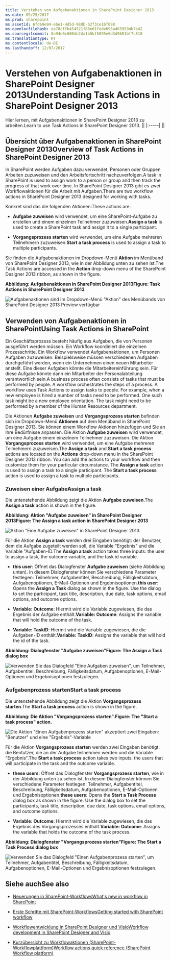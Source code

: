 ```yaml
---
title: Verstehen von Aufgabenaktionen in SharePoint Designer 2013
ms.date: 09/25/2017
ms.prod: sharepoint
ms.assetid: 6fd69e94-ebe1-4d5d-98db-b2f3ce16f098
ms.openlocfilehash: ea78cffb454521f88e01fede693a4659594b7e42
ms.sourcegitcommit: 0a94e0c600db24a1b5bf5895e6d3d9681bf7c810
ms.translationtype: HT
ms.contentlocale: de-DE
ms.lasthandoff: 12/07/2017
---
```

# <a name="understanding-task-actions-in-sharepoint-designer-2013"></a><span data-ttu-id="ea7fc-102">Verstehen von Aufgabenaktionen in SharePoint Designer 2013</span><span class="sxs-lookup"><span data-stu-id="ea7fc-102">Understanding Task Actions in SharePoint Designer 2013</span></span>
<span data-ttu-id="ea7fc-103">Hier lernen, mit Aufgabenaktionen in SharePoint Designer 2013 zu arbeiten.</span><span class="sxs-lookup"><span data-stu-id="ea7fc-103">Learn to use Task Actions in SharePoint Designer 2013.</span></span>
||
|:-----|
||
   

## <a name="overview-of-task-actions-in-sharepoint-designer-2013"></a><span data-ttu-id="ea7fc-104">Übersicht über Aufgabenaktionen in SharePoint Designer 2013</span><span class="sxs-lookup"><span data-stu-id="ea7fc-104">Overview of Task Actions in SharePoint Designer 2013</span></span>
<span data-ttu-id="ea7fc-105"><a name="section1"> </a></span><span class="sxs-lookup"><span data-stu-id="ea7fc-105"><a name="section1"> </a></span></span>

<span data-ttu-id="ea7fc-106">In SharePoint werden Aufgaben dazu verwendet, Personen oder Gruppen Arbeiten zuzuweisen und den Arbeitsfortschritt nachzuverfolgen.</span><span class="sxs-lookup"><span data-stu-id="ea7fc-106">A task in SharePoint is used to assign work to a person or group and then track the progress of that work over time.</span></span> <span data-ttu-id="ea7fc-107">In SharePoint Designer 2013 gibt es zwei Workflowaktionen für die Arbeit mit Aufgaben.</span><span class="sxs-lookup"><span data-stu-id="ea7fc-107">There are two workflow actions in SharePoint Designer 2013 designed for working with tasks.</span></span>
  
    
    
<span data-ttu-id="ea7fc-108">Konkret sind das die folgenden Aktionen:</span><span class="sxs-lookup"><span data-stu-id="ea7fc-108">These actions are:</span></span>
  
    
    

- <span data-ttu-id="ea7fc-109">**Aufgabe zuweisen** wird verwendet, um eine SharePoint-Aufgabe zu erstellen und einem einzelnen Teilnehmer zuzuweisen.</span><span class="sxs-lookup"><span data-stu-id="ea7fc-109">**Assign a task** is used to create a SharePoint task and assign it to a single participant.</span></span>
    
  
- <span data-ttu-id="ea7fc-110">**Vorgangsprozess starten** wird verwendet, um eine Aufgabe mehreren Teilnehmern zuzuweisen.</span><span class="sxs-lookup"><span data-stu-id="ea7fc-110">**Start a task process** is used to assign a task to multiple participants.</span></span>
    
  
<span data-ttu-id="ea7fc-111">Sie finden die Aufgabenaktionen im Dropdown-Menü **Aktion** im Menüband von SharePoint Designer 2013, wie in der Abbildung unten zu sehen ist.</span><span class="sxs-lookup"><span data-stu-id="ea7fc-111">The Task Actions are accessed in the **Action** drop-down menu of the SharePoint Designer 2013 ribbon, as shown in the figure.</span></span>
  
    
    

<span data-ttu-id="ea7fc-112">**Abbildung: Aufgabenaktionen in SharePoint Designer 2013**</span><span class="sxs-lookup"><span data-stu-id="ea7fc-112">**Figure: Task Actions in SharePoint Designer 2013**</span></span>

  
    
    

  
    
    
![Aufgabenaktionen sind im Dropdown-Menü "Aktion" des Menübands von SharePoint Designer 2013 Preview verfügbar](../images/spd15-TaskActions1.png)
  
    
    

  
    
    

  
    
    

## <a name="using-task-actions-in-sharepoint"></a><span data-ttu-id="ea7fc-114">Verwenden von Aufgabenaktionen in SharePoint</span><span class="sxs-lookup"><span data-stu-id="ea7fc-114">Using Task Actions in SharePoint</span></span>
<span data-ttu-id="ea7fc-115"><a name="section2"> </a></span><span class="sxs-lookup"><span data-stu-id="ea7fc-115"><a name="section2"> </a></span></span>

<span data-ttu-id="ea7fc-p102">Ein Geschäftsprozess besteht häufig aus Aufgaben, die von Personen ausgeführt werden müssen. Ein Workflow koordiniert die einzelnen Prozesschritte. Ein Workflow verwendet Aufgabenaktionen, um Personen Aufgaben zuzuweisen. Beispielsweise müssen verschiedenen Aufgaben durchgeführt werden, wenn ein Unternehmen einen neuen Mitarbeiter anstellt. Eine dieser Aufgaben könnte die Mitarbeitereinführung sein. Für diese Aufgabe könnte dann ein Mitarbeiter der Personalabteilung verantwortlich sein.</span><span class="sxs-lookup"><span data-stu-id="ea7fc-p102">A business process often consists of tasks that must be performed by people. A workflow orchestrates the steps of a process. A workflow uses Task Actions to assign tasks to people. For example, when a new employee is hired a number of tasks need to be performed. One such task might be a new employee orientation. The task might need to be performed by a member of the Human Resources department.</span></span>
  
    
    
<span data-ttu-id="ea7fc-p103">Die Aktionen **Aufgabe zuweisen** und **Vorgangsprozess starten** befinden sich im Dropdown-Menü **Aktionen** auf dem Menüband in SharePoint Designer 2013. Sie können einem Workflow Aktionen hinzufügen und Sie an Ihre Bedürfnisse anpassen. Die Aktion **Aufgabe zuweisen** wird verwendet, um eine Aufgabe einem einzelnem Teilnehmer zuzuweisen. Die Aktion **Vorgangsprozess starten** wird verwendet, um eine Aufgabe mehreren Teilnehmern zuzuweisen.</span><span class="sxs-lookup"><span data-stu-id="ea7fc-p103">The **Assign a task** and **Start a task process** actions are located on the **Actions** drop-down menu in the SharePoint Designer 2013 ribbon. You can add the actions to your workflow and then customize them for your particular circumstance. The **Assign a task** action is used to assign a task to a single participant. The **Start a task process** action is used to assign a task to multiple participants.</span></span>
  
    
    

### <a name="assign-a-task"></a><span data-ttu-id="ea7fc-126">Zuweisen einer Aufgabe</span><span class="sxs-lookup"><span data-stu-id="ea7fc-126">Assign a task</span></span>

<span data-ttu-id="ea7fc-127">Die untenstehende Abbildung zeigt die Aktion **Aufgabe zuweisen**.</span><span class="sxs-lookup"><span data-stu-id="ea7fc-127">The **Assign a task** action is shown in the figure.</span></span>
  
    
    

<span data-ttu-id="ea7fc-128">**Abbildung: Aktion "Aufgabe zuweisen" in SharePoint Designer 2013**</span><span class="sxs-lookup"><span data-stu-id="ea7fc-128">**Figure: The Assign a task action in SharePoint Designer 2013**</span></span>

  
    
    

  
    
    
![Aktion "Eine Aufgabe zuweisen" in SharePoint Designer 2013.](../images/SPD15-TaskActions2.png)
  
    
    

  
    
    

  
    
    
<span data-ttu-id="ea7fc-130">Für die Aktion **Assign a task** werden drei Eingaben benötigt: der Benutzer, dem die Aufgabe zugeteilt werden soll, die Variable "Ergebnis" und die Variable "Aufgaben-ID.</span><span class="sxs-lookup"><span data-stu-id="ea7fc-130">The **Assign a task** action takes three inputs: the user to assign a task, the outcome variable, and the task id variable.</span></span>
  
    
    

- <span data-ttu-id="ea7fc-p104">**this user**: Öffnet das Dialogfenster **Aufgabe zuweisen** (siehe Abbildung unten). In diesem Dialogfenster können Sie verschiedene Parameter festlegen: Teilnehmer, Aufgabentitel, Beschreibung, Fälligkeitsdatum, Aufgabenoptionen, E-Mail-Optionen und Ergebnisoptionen.</span><span class="sxs-lookup"><span data-stu-id="ea7fc-p104">**this user**: Opens the **Assign a Task** dialog as shown in the figure. Use the dialog to set the participant, task title, description, due date, task options, email options, and outcome options.</span></span>
    
  
- <span data-ttu-id="ea7fc-133">**Variable: Outcome**: Hiermit wird die Variable zugewiesen, die das Ergebnis der Aufgabe enthält.</span><span class="sxs-lookup"><span data-stu-id="ea7fc-133">**Variable: Outcome**: Assigns the variable that will hold the outcome of the task.</span></span>
    
  
- <span data-ttu-id="ea7fc-134">**Variable: TaskID**: Hiermit wird die Variable zugewiesen, die die Aufgaben-ID enthält.</span><span class="sxs-lookup"><span data-stu-id="ea7fc-134">**Variable: TaskID**: Assigns the variable that will hold the id of the task.</span></span>
    
  

<span data-ttu-id="ea7fc-135">**Abbildung: Dialogfenster "Aufgabe zuweisen"**</span><span class="sxs-lookup"><span data-stu-id="ea7fc-135">**Figure: The Assign a Task dialog box**</span></span>

  
    
    

  
    
    
![Verwenden Sie das Dialogfeld "Eine Aufgaben zuweisen", um Teilnehmer, Aufgabentitel, Beschreibung, Fälligkeitsdatum, Aufgabenoptionen, E-Mail-Optionen und Ergebnisoptionen festzulegen.](../images/SPD15-TaskActions3.png)
  
    
    

  
    
    

  
    
    

### <a name="start-a-task-process"></a><span data-ttu-id="ea7fc-137">Aufgabenprozess starten</span><span class="sxs-lookup"><span data-stu-id="ea7fc-137">Start a task process</span></span>

<span data-ttu-id="ea7fc-138">Die untenstehende Abbildung zeigt die Aktion **Vorgangsprozess starten**.</span><span class="sxs-lookup"><span data-stu-id="ea7fc-138">The **Start a task process** action is shown in the figure.</span></span>
  
    
    

<span data-ttu-id="ea7fc-139">**Abbildung: Die Aktion "Vorgangsprozess starten".**</span><span class="sxs-lookup"><span data-stu-id="ea7fc-139">**Figure: The "Start a task process" action.**</span></span>

  
    
    

  
    
    
![Die Aktion "Einen Aufgabenprozess starten" akzeptiert zwei Eingaben: "Benutzer" und eine "Ergebnis"-Variable](../images/SPD15-TaskActions4.png)
  
    
    

  
    
    

  
    
    
<span data-ttu-id="ea7fc-141">Für die Aktion **Vorgangsprozess starten** werden zwei Eingaben benötigt: die Bentutzer, die an der Aufgabe teilnehmen werden und die Variable "Ergebnis".</span><span class="sxs-lookup"><span data-stu-id="ea7fc-141">The **Start a task process** action takes two inputs: the users that will participate in the task and the outcome variable.</span></span>
  
    
    

- <span data-ttu-id="ea7fc-p105">**these users**: Öffnet das Dialogfenster **Vorgangsprozess starten**, wie in der Abbildung unten zu sehen ist. In diesem Dialogfenster können Sie verschiedene Parameter festlegen: Teilnehmer, Aufgabentitel, Beschreibung, Fälligkeitsdatum, Aufgabenoptionen, E-Mail-Optionen und Ergebnisoptionen.</span><span class="sxs-lookup"><span data-stu-id="ea7fc-p105">**these users**: Opens the **Start a Task Process** dialog box as shown in the figure. Use the dialog box to set the participants, task title, description, due date, task options, email options, and outcome options.</span></span>
    
  
- <span data-ttu-id="ea7fc-144">**Variable: Outcome**: Hiermit wird die Variable zugewiesen, die das Ergebnis des Vorgangsprozesses enthält.</span><span class="sxs-lookup"><span data-stu-id="ea7fc-144">**Variable: Outcome**: Assigns the variable that holds the outcome of the task process.</span></span>
    
  

<span data-ttu-id="ea7fc-145">**Abbildung: Dialogfenster "Vorgangsprozess starten"**</span><span class="sxs-lookup"><span data-stu-id="ea7fc-145">**Figure: The Start a Task Process dialog box**</span></span>

  
    
    

  
    
    
![Verwenden Sie das Dialogfeld "Einen Aufgabenprozess starten", um Teilnehmer, Aufgabentitel, Beschreibung, Fälligkeitsdatum, Aufgabenoptionen, E-Mail-Optionen und Ergebnisoptionen festzulegen.](../images/SPD15-TaskActions5.png)
  
    
    

  
    
    

  
    
    

## <a name="see-also"></a><span data-ttu-id="ea7fc-147">Siehe auch</span><span class="sxs-lookup"><span data-stu-id="ea7fc-147">See also</span></span>
<span data-ttu-id="ea7fc-148"><a name="bk_addresources"> </a></span><span class="sxs-lookup"><span data-stu-id="ea7fc-148"><a name="bk_addresources"> </a></span></span>


-  [<span data-ttu-id="ea7fc-149">Neuerungen in SharePoint-Workflows</span><span class="sxs-lookup"><span data-stu-id="ea7fc-149">What's new in workflow in SharePoint</span></span>](http://msdn.microsoft.com/library/6ab8a28b-fa2f-4530-8b55-a7f663bf15ea.aspx)
    
  
-  [<span data-ttu-id="ea7fc-150">Erste Schritte mit SharePoint-Workflows</span><span class="sxs-lookup"><span data-stu-id="ea7fc-150">Getting started with SharePoint workflow</span></span>](http://msdn.microsoft.com/library/cc73be76-a329-449f-90ab-86822b1c2ee8.aspx)
    
  
-  [<span data-ttu-id="ea7fc-151">Workflowentwicklung in SharePoint Designer und Visio</span><span class="sxs-lookup"><span data-stu-id="ea7fc-151">Workflow development in SharePoint Designer and Visio</span></span>](workflow-development-in-sharepoint-designer-and-visio.md)
    
  
-  [<span data-ttu-id="ea7fc-152">Kurzübersicht zu Workflowaktionen (SharePoint-Workflowplattform)</span><span class="sxs-lookup"><span data-stu-id="ea7fc-152">Workflow actions quick reference (SharePoint Workflow platform)</span></span>](workflow-actions-quick-reference-sharepoint-workflow-platform.md)
    
  

  
    
    

